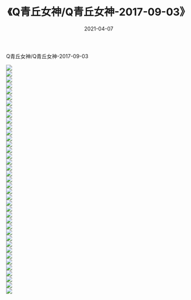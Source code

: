 ﻿---
layout: post
title:  《Q青丘女神/Q青丘女神-2017-09-03》
date:   2021-04-07
img: http://pic.660000.xyz/1:/网络美图/2021/Q青丘女神/Q青丘女神-2017-09-03/000.jpg
categories: [美女, 清纯, 唯美]
---

Q青丘女神/Q青丘女神-2017-09-03

 ![](http://pic.660000.xyz/1:/网络美图/2021/Q青丘女神/Q青丘女神-2017-09-03/001.jpg) <br>![](http://pic.660000.xyz/1:/网络美图/2021/Q青丘女神/Q青丘女神-2017-09-03/002.jpg) <br>![](http://pic.660000.xyz/1:/网络美图/2021/Q青丘女神/Q青丘女神-2017-09-03/003.jpg) <br>![](http://pic.660000.xyz/1:/网络美图/2021/Q青丘女神/Q青丘女神-2017-09-03/004.jpg) <br>![](http://pic.660000.xyz/1:/网络美图/2021/Q青丘女神/Q青丘女神-2017-09-03/005.jpg) <br>![](http://pic.660000.xyz/1:/网络美图/2021/Q青丘女神/Q青丘女神-2017-09-03/006.jpg) <br>![](http://pic.660000.xyz/1:/网络美图/2021/Q青丘女神/Q青丘女神-2017-09-03/007.jpg) <br>![](http://pic.660000.xyz/1:/网络美图/2021/Q青丘女神/Q青丘女神-2017-09-03/008.jpg) <br>![](http://pic.660000.xyz/1:/网络美图/2021/Q青丘女神/Q青丘女神-2017-09-03/009.jpg) <br>![](http://pic.660000.xyz/1:/网络美图/2021/Q青丘女神/Q青丘女神-2017-09-03/010.jpg) <br>![](http://pic.660000.xyz/1:/网络美图/2021/Q青丘女神/Q青丘女神-2017-09-03/011.jpg) <br>![](http://pic.660000.xyz/1:/网络美图/2021/Q青丘女神/Q青丘女神-2017-09-03/012.jpg) <br>![](http://pic.660000.xyz/1:/网络美图/2021/Q青丘女神/Q青丘女神-2017-09-03/013.jpg) <br>![](http://pic.660000.xyz/1:/网络美图/2021/Q青丘女神/Q青丘女神-2017-09-03/014.jpg) <br>![](http://pic.660000.xyz/1:/网络美图/2021/Q青丘女神/Q青丘女神-2017-09-03/015.jpg) <br>![](http://pic.660000.xyz/1:/网络美图/2021/Q青丘女神/Q青丘女神-2017-09-03/016.jpg) <br>![](http://pic.660000.xyz/1:/网络美图/2021/Q青丘女神/Q青丘女神-2017-09-03/017.jpg) <br>![](http://pic.660000.xyz/1:/网络美图/2021/Q青丘女神/Q青丘女神-2017-09-03/018.jpg) <br>![](http://pic.660000.xyz/1:/网络美图/2021/Q青丘女神/Q青丘女神-2017-09-03/019.jpg) <br>![](http://pic.660000.xyz/1:/网络美图/2021/Q青丘女神/Q青丘女神-2017-09-03/020.jpg) <br>![](http://pic.660000.xyz/1:/网络美图/2021/Q青丘女神/Q青丘女神-2017-09-03/021.jpg) <br>![](http://pic.660000.xyz/1:/网络美图/2021/Q青丘女神/Q青丘女神-2017-09-03/022.jpg) <br>![](http://pic.660000.xyz/1:/网络美图/2021/Q青丘女神/Q青丘女神-2017-09-03/023.jpg) <br>![](http://pic.660000.xyz/1:/网络美图/2021/Q青丘女神/Q青丘女神-2017-09-03/024.jpg) <br>![](http://pic.660000.xyz/1:/网络美图/2021/Q青丘女神/Q青丘女神-2017-09-03/025.jpg) <br>![](http://pic.660000.xyz/1:/网络美图/2021/Q青丘女神/Q青丘女神-2017-09-03/026.jpg) <br>![](http://pic.660000.xyz/1:/网络美图/2021/Q青丘女神/Q青丘女神-2017-09-03/027.jpg) <br>![](http://pic.660000.xyz/1:/网络美图/2021/Q青丘女神/Q青丘女神-2017-09-03/028.jpg) <br>![](http://pic.660000.xyz/1:/网络美图/2021/Q青丘女神/Q青丘女神-2017-09-03/029.jpg) <br>![](http://pic.660000.xyz/1:/网络美图/2021/Q青丘女神/Q青丘女神-2017-09-03/030.jpg) <br>![](http://pic.660000.xyz/1:/网络美图/2021/Q青丘女神/Q青丘女神-2017-09-03/031.jpg) <br>![](http://pic.660000.xyz/1:/网络美图/2021/Q青丘女神/Q青丘女神-2017-09-03/032.jpg) <br>![](http://pic.660000.xyz/1:/网络美图/2021/Q青丘女神/Q青丘女神-2017-09-03/033.jpg) <br>![](http://pic.660000.xyz/1:/网络美图/2021/Q青丘女神/Q青丘女神-2017-09-03/034.jpg) <br>![](http://pic.660000.xyz/1:/网络美图/2021/Q青丘女神/Q青丘女神-2017-09-03/035.jpg) <br>![](http://pic.660000.xyz/1:/网络美图/2021/Q青丘女神/Q青丘女神-2017-09-03/036.jpg) <br>![](http://pic.660000.xyz/1:/网络美图/2021/Q青丘女神/Q青丘女神-2017-09-03/037.jpg) <br>![](http://pic.660000.xyz/1:/网络美图/2021/Q青丘女神/Q青丘女神-2017-09-03/038.jpg) <br>![](http://pic.660000.xyz/1:/网络美图/2021/Q青丘女神/Q青丘女神-2017-09-03/039.jpg) <br>